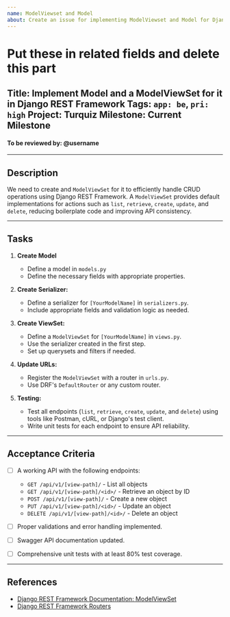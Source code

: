 ```yaml
---
name: ModelViewset and Model
about: Create an issue for implementing ModelViewset and Model for Django REST
---
```

# Put these in related fields and delete this part
Title: Implement <YOUR MODEL> Model and a ModelViewSet for it in Django REST Framework
Tags: `app: be`, `pri: high`
Project: Turquiz
Milestone: Current Milestone
---

#### To be reviewed by: @username

---

## Description
We need to create <YOUR MODEL> and `ModelViewSet` for it to efficiently handle CRUD operations using Django REST Framework. A `ModelViewSet` provides default implementations for actions such as `list`, `retrieve`, `create`, `update`, and `delete`, reducing boilerplate code and improving API consistency.

---

## Tasks

1. **Create Model**
   - Define a model in `models.py`
   - Define the necessary fields with appropriate properties.
1. **Create Serializer:**
   - Define a serializer for `[YourModelName]` in `serializers.py`.
   - Include appropriate fields and validation logic as needed.

2. **Create ViewSet:**
   - Define a `ModelViewSet` for `[YourModelName]` in `views.py`.
   - Use the serializer created in the first step.
   - Set up querysets and filters if needed.

3. **Update URLs:**
   - Register the `ModelViewSet` with a router in `urls.py`.
   - Use DRF's `DefaultRouter` or any custom router.

4. **Testing:**
   - Test all endpoints (`list`, `retrieve`, `create`, `update`, and `delete`) using tools like Postman, cURL, or Django's test client.
   - Write unit tests for each endpoint to ensure API reliability.

---

## Acceptance Criteria

- [ ] A working API with the following endpoints:
   - `GET /api/v1/[view-path]/` - List all objects
   - `GET /api/v1/[view-path]/<id>/` - Retrieve an object by ID
   - `POST /api/v1/[view-path]/` - Create a new object
   - `PUT /api/v1/[view-path]/<id>/` - Update an object
   - `DELETE /api/v1/[view-path]/<id>/` - Delete an object

- [ ] Proper validations and error handling implemented.
- [ ] Swagger API documentation updated.
- [ ] Comprehensive unit tests with at least 80% test coverage.

---

## References

- [Django REST Framework Documentation: ModelViewSet](https://www.django-rest-framework.org/api-guide/viewsets/#modelviewset)
- [Django REST Framework Routers](https://www.django-rest-framework.org/api-guide/routers/)